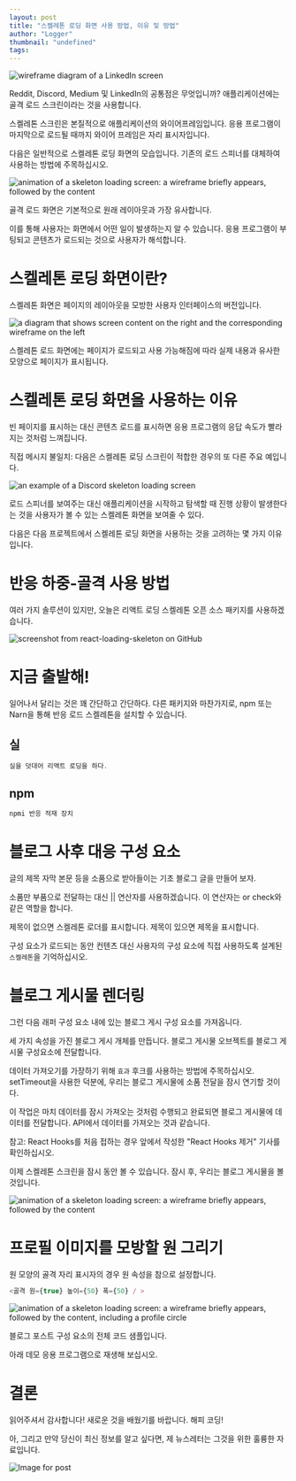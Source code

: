 ```yaml
---
layout: post
title: "스켈레톤 로딩 화면 사용 방법, 이유 및 방법"
author: "Logger"
thumbnail: "undefined"
tags: 
---
```



![wireframe diagram of a LinkedIn screen](https://miro.medium.com/max/2800/1*kjiP2MlAkAuAiuYOr6BwLA.gif)

Reddit, Discord, Medium 및 LinkedIn의 공통점은 무엇입니까? 애플리케이션에는 골격 로드 스크린이라는 것을 사용합니다.

스켈레톤 스크린은 본질적으로 애플리케이션의 와이어프레임입니다. 응용 프로그램이 마지막으로 로드될 때까지 와이어 프레임은 자리 표시자입니다.

다음은 일반적으로 스켈레톤 로딩 화면의 모습입니다. 기존의 로드 스피너를 대체하여 사용하는 방법에 주목하십시오.

![animation of a skeleton loading screen: a wireframe briefly appears, followed by the content](https://miro.medium.com/max/1800/1*ApCTZAEu9MX_nIow2K6y3w.gif)

골격 로드 화면은 기본적으로 원래 레이아웃과 가장 유사합니다.

이를 통해 사용자는 화면에서 어떤 일이 발생하는지 알 수 있습니다. 응용 프로그램이 부팅되고 콘텐츠가 로드되는 것으로 사용자가 해석합니다.

# 스켈레톤 로딩 화면이란?

스켈레톤 화면은 페이지의 레이아웃을 모방한 사용자 인터페이스의 버전입니다.

![a diagram that shows screen content on the right and the corresponding wireframe on the left](https://miro.medium.com/max/960/1*iDHhu6voeuFA3lCJWX3Cow.gif)

스켈레톤 로드 화면에는 페이지가 로드되고 사용 가능해짐에 따라 실제 내용과 유사한 모양으로 페이지가 표시됩니다.

# 스켈레톤 로딩 화면을 사용하는 이유

빈 페이지를 표시하는 대신 콘텐츠 로드를 표시하면 응용 프로그램의 응답 속도가 빨라지는 것처럼 느껴집니다.

직접 메시지 불일치: 다음은 스켈레톤 로딩 스크린이 적합한 경우의 또 다른 주요 예입니다.

![an example of a Discord skeleton loading screen](https://miro.medium.com/max/2068/1*zJQn3MTtgruOJi0kfwO7Og.png)

로드 스피너를 보여주는 대신 애플리케이션을 시작하고 탐색할 때 진행 상황이 발생한다는 것을 사용자가 볼 수 있는 스켈레톤 화면을 보여줄 수 있다.

다음은 다음 프로젝트에서 스켈레톤 로딩 화면을 사용하는 것을 고려하는 몇 가지 이유입니다.

# 반응 하중-골격 사용 방법

여러 가지 솔루션이 있지만, 오늘은 리액트 로딩 스켈레톤 오픈 소스 패키지를 사용하겠습니다.

![screenshot from react-loading-skeleton on GitHub](https://miro.medium.com/max/5304/1*8yxG4ip875lOf2J66iq4-Q.png)

# 지금 출발해!

일어나서 달리는 것은 꽤 간단하고 간단하다. 다른 패키지와 마찬가지로, npm 또는 Narn을 통해 반응 로드 스켈레톤을 설치할 수 있습니다.

## 실

```js
실을 덧대어 리액트 로딩을 하다.
```

## npm

```js
npmi 반응 적재 장치
```

# 블로그 사후 대응 구성 요소

글의 제목 자막 본문 등을 소품으로 받아들이는 기초 블로그 글을 만들어 보자.

소품만 부품으로 전달하는 대신 || 연산자를 사용하겠습니다. 이 연산자는 or check와 같은 역할을 합니다.

제목이 없으면 스켈레톤 로더를 표시합니다. 제목이 있으면 제목을 표시합니다.

구성 요소가 로드되는 동안 컨텐츠 대신 사용자의 구성 요소에 직접 사용하도록 설계된 `스켈레톤`을 기억하십시오.

# 블로그 게시물 렌더링

그런 다음 래퍼 구성 요소 내에 있는 블로그 게시 구성 요소를 가져옵니다.

세 가지 속성을 가진 블로그 게시 개체를 만듭니다. 블로그 게시물 오브젝트를 블로그 게시물 구성요소에 전달합니다.

데이터 가져오기를 가장하기 위해 `효과` 후크를 사용하는 방법에 주목하십시오. setTimeout을 사용한 덕분에, 우리는 블로그 게시물에 소품 전달을 잠시 연기할 것이다.

이 작업은 마치 데이터를 잠시 가져오는 것처럼 수행되고 완료되면 블로그 게시물에 데이터를 전달합니다. API에서 데이터를 가져오는 것과 같습니다.

참고: React Hooks를 처음 접하는 경우 앞에서 작성한 "React Hooks 제거" 기사를 확인하십시오.

이제 스켈레톤 스크린을 잠시 동안 볼 수 있습니다. 잠시 후, 우리는 블로그 게시물을 볼 것입니다.

![animation of a skeleton loading screen: a wireframe briefly appears, followed by the content](https://miro.medium.com/max/1800/1*ApCTZAEu9MX_nIow2K6y3w.gif)

# 프로필 이미지를 모방할 원 그리기

원 모양의 골격 자리 표시자의 경우 원 속성을 참으로 설정합니다.

```js
<골격 원={true} 높이={50} 폭={50} / >
```

![animation of a skeleton loading screen: a wireframe briefly appears, followed by the content, including a profile circle](https://miro.medium.com/max/1604/1*zGZeC5rFUl9iOisUnlY6hg.gif)

블로그 포스트 구성 요소의 전체 코드 샘플입니다.

아래 데모 응용 프로그램으로 재생해 보십시오.

# 결론

읽어주셔서 감사합니다! 새로운 것을 배웠기를 바랍니다. 해피 코딩!

아, 그리고 만약 당신이 최신 정보를 알고 싶다면, 제 뉴스레터는 그것을 위한 훌륭한 자료입니다.

![Image for post](https://miro.medium.com/max/2400/1*mxMY5TSx9Pvw06XqLxT_Ig.png)